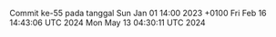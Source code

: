 Commit ke-55 pada tanggal Sun Jan 01 14:00 2023 +0100
Fri Feb 16 14:43:06 UTC 2024
Mon May 13 04:30:11 UTC 2024
